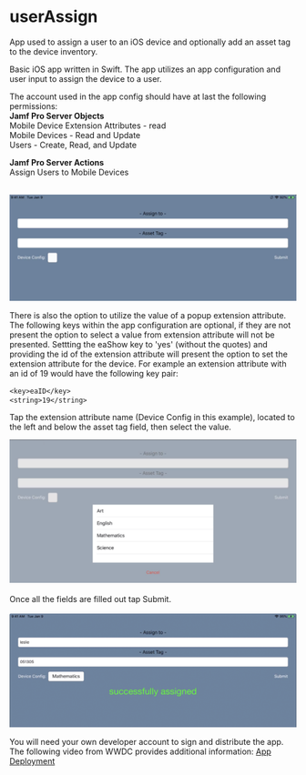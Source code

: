 # userAssign
App used to assign a user to an iOS device and optionally add an asset tag to the device inventory.

Basic iOS app written in Swift.  The app utilizes an app configuration and user input to assign the device to a user.<br/>

The account used in the app config should have at last the following permissions:<br/>
**Jamf Pro Server Objects**<br/>
Mobile Device Extension Attributes - read<br/>
Mobile Devices - Read and Update<br/>
Users - Create, Read, and Update<br/>

**Jamf Pro Server Actions**<br/>
Assign Users to Mobile Devices<br/><br/>

<img src="./images/userAssign1.png" alt="userAssign" />

There is also the option to utilize the value of a popup extension attribute.  The following keys within the app configuration are optional, if they are not present the option to select a value from extension attribute will not be presented. Settting the eaShow key to 'yes' (without the quotes) and providing the id of the extension attribute will present the option to set the extension attribute for the device.  For example an extension attribute with an id of 19 would have the following key pair:<br/>
```
<key>eaID</key>
<string>19</string>
```
Tap the extension attribute name (Device Config in this example), located to the left and below the asset tag field, then select the value.

<img src="./images/userAssign2.png" alt="userAssign" />
<br/><br/>
Once all the fields are filled out tap Submit.
<br/><br/>
<img src="./images/userAssign3.png" alt="userAssign" />

You will need your own developer account to sign and distribute the app.  The following video from WWDC provides additional information:
[App Deployment](https://developer.apple.com/videos/play/wwdc2019/304/)
